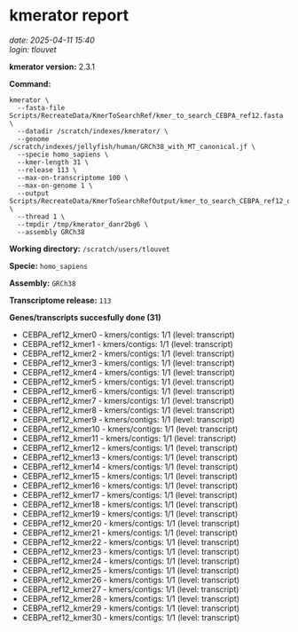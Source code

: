 # kmerator report
*date: 2025-04-11 15:40*  
*login: tlouvet*

**kmerator version:** 2.3.1

**Command:**

```
kmerator \
  --fasta-file Scripts/RecreateData/KmerToSearchRef/kmer_to_search_CEBPA_ref12.fasta \
  --datadir /scratch/indexes/kmerator/ \
  --genome /scratch/indexes/jellyfish/human/GRCh38_with_MT_canonical.jf \
  --specie homo_sapiens \
  --kmer-length 31 \
  --release 113 \
  --max-on-transcriptome 100 \
  --max-on-genome 1 \
  --output Scripts/RecreateData/KmerToSearchRefOutput/kmer_to_search_CEBPA_ref12_output \
  --thread 1 \
  --tmpdir /tmp/kmerator_danr2bg6 \
  --assembly GRCh38
```

**Working directory:** `/scratch/users/tlouvet`

**Specie:** `homo_sapiens`

**Assembly:** `GRCh38`

**Transcriptome release:** `113`

**Genes/transcripts succesfully done (31)**

- CEBPA_ref12_kmer0 - kmers/contigs: 1/1 (level: transcript)
- CEBPA_ref12_kmer1 - kmers/contigs: 1/1 (level: transcript)
- CEBPA_ref12_kmer2 - kmers/contigs: 1/1 (level: transcript)
- CEBPA_ref12_kmer3 - kmers/contigs: 1/1 (level: transcript)
- CEBPA_ref12_kmer4 - kmers/contigs: 1/1 (level: transcript)
- CEBPA_ref12_kmer5 - kmers/contigs: 1/1 (level: transcript)
- CEBPA_ref12_kmer6 - kmers/contigs: 1/1 (level: transcript)
- CEBPA_ref12_kmer7 - kmers/contigs: 1/1 (level: transcript)
- CEBPA_ref12_kmer8 - kmers/contigs: 1/1 (level: transcript)
- CEBPA_ref12_kmer9 - kmers/contigs: 1/1 (level: transcript)
- CEBPA_ref12_kmer10 - kmers/contigs: 1/1 (level: transcript)
- CEBPA_ref12_kmer11 - kmers/contigs: 1/1 (level: transcript)
- CEBPA_ref12_kmer12 - kmers/contigs: 1/1 (level: transcript)
- CEBPA_ref12_kmer13 - kmers/contigs: 1/1 (level: transcript)
- CEBPA_ref12_kmer14 - kmers/contigs: 1/1 (level: transcript)
- CEBPA_ref12_kmer15 - kmers/contigs: 1/1 (level: transcript)
- CEBPA_ref12_kmer16 - kmers/contigs: 1/1 (level: transcript)
- CEBPA_ref12_kmer17 - kmers/contigs: 1/1 (level: transcript)
- CEBPA_ref12_kmer18 - kmers/contigs: 1/1 (level: transcript)
- CEBPA_ref12_kmer19 - kmers/contigs: 1/1 (level: transcript)
- CEBPA_ref12_kmer20 - kmers/contigs: 1/1 (level: transcript)
- CEBPA_ref12_kmer21 - kmers/contigs: 1/1 (level: transcript)
- CEBPA_ref12_kmer22 - kmers/contigs: 1/1 (level: transcript)
- CEBPA_ref12_kmer23 - kmers/contigs: 1/1 (level: transcript)
- CEBPA_ref12_kmer24 - kmers/contigs: 1/1 (level: transcript)
- CEBPA_ref12_kmer25 - kmers/contigs: 1/1 (level: transcript)
- CEBPA_ref12_kmer26 - kmers/contigs: 1/1 (level: transcript)
- CEBPA_ref12_kmer27 - kmers/contigs: 1/1 (level: transcript)
- CEBPA_ref12_kmer28 - kmers/contigs: 1/1 (level: transcript)
- CEBPA_ref12_kmer29 - kmers/contigs: 1/1 (level: transcript)
- CEBPA_ref12_kmer30 - kmers/contigs: 1/1 (level: transcript)
